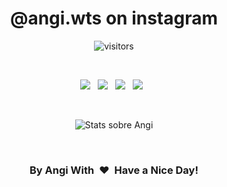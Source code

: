 <p>
  <h1 align="center"><b>@angi.wts on instagram</b></h1>
</p>

<p align="center">
    <img align="center" alt="visitors" src="https://gpvc.arturio.dev/SoyAngi" />
</p>

<br>
<p align='center'>
  <img src="https://img.shields.io/badge/python%20-%23e34f26.svg?&style=for-the-badge&logo=python&logoColor=white" />&nbsp;&nbsp;
  <img src="https://img.shields.io/badge/javascript%20-%23F7DF1E.svg?&style=for-the-badge&logo=javascript&logoColor=white" />&nbsp;&nbsp;
  <img src="https://img.shields.io/badge/html5%20-%23e34f26.svg?&style=for-the-badge&logo=html5&logoColor=white" />&nbsp;&nbsp;
  <img src="https://img.shields.io/badge/css3%20-%231572B6.svg?&style=for-the-badge&logo=css3&logoColor=white" />&nbsp;&nbsp;
</p>

<br>

<p align='center'>
  <img align="center" src="https://github-readme-stats.vercel.app/api?username=SoyAngi&show_icons=true&title_color=fff&icon_color=79ff97&text_color=efefef&bg_color=24292e" alt="Stats sobre Angi">
</p>

<br>

<div align="center">
<h3 align="center">By Angi With &nbsp;❤️&nbsp; Have a Nice Day!</h3>
